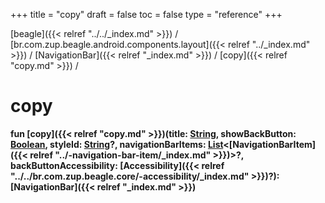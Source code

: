 +++
title = "copy"
draft = false
toc = false
type = "reference"
+++

[beagle]({{< relref "../../_index.md" >}}) / [br.com.zup.beagle.android.components.layout]({{< relref "../_index.md" >}}) / [NavigationBar]({{< relref "_index.md" >}}) / [copy]({{< relref "copy.md" >}}) / 



# copy  
  
<b><b>fun [copy]({{< relref "copy.md" >}})(title: [String](https://kotlinlang.org/api/latest/jvm/stdlib/kotlin/-string/index.html), showBackButton: [Boolean](https://kotlinlang.org/api/latest/jvm/stdlib/kotlin/-boolean/index.html), styleId: [String](https://kotlinlang.org/api/latest/jvm/stdlib/kotlin/-string/index.html)?, navigationBarItems: [List](https://kotlinlang.org/api/latest/jvm/stdlib/kotlin.collections/-list/index.html)<[NavigationBarItem]({{< relref "../-navigation-bar-item/_index.md" >}})>?, backButtonAccessibility: [Accessibility]({{< relref "../../br.com.zup.beagle.core/-accessibility/_index.md" >}})?): [NavigationBar]({{< relref "_index.md" >}})</b></b>  



